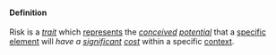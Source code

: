 #### Definition

Risk is a *[trait](https://github.com/gcassel/Modular-Organization-Terminology/blob/master/terms/trait.md)* which [represents](https://github.com/gcassel/Modular-Organization-Terminology/blob/master/terms/represent.md) the *[conceived](https://github.com/gcassel/Modular-Organization-Terminology/blob/master/terms/concept.md) [potential](https://github.com/gcassel/Modular-Organization-Terminology/blob/master/terms/potential.md)* that a [specific](https://github.com/gcassel/Modular-Organization-Terminology/blob/master/terms/specific.md) [element](https://github.com/gcassel/Modular-Organization-Terminology/blob/master/terms/element.md) will *have a [significant](https://github.com/gcassel/Modular-Organization-Terminology/blob/master/terms/significance.md) [cost](https://github.com/gcassel/Modular-Organization-Terminology/blob/master/terms/cost.md)* within a specific [context](https://github.com/gcassel/Modular-Organization-Terminology/blob/master/terms/context.md).
